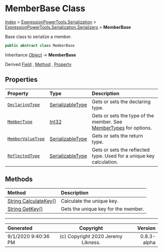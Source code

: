 ﻿# MemberBase Class

[Index](../index.md) > [ExpressionPowerTools.Serialization](ExpressionPowerTools.Serialization.a.md) > [ExpressionPowerTools.Serialization.Serializers](ExpressionPowerTools.Serialization.Serializers.n.md) > **MemberBase**

Base class to serialize a member.

```csharp
public abstract class MemberBase
```

Inheritance [Object](https://docs.microsoft.com/dotnet/api/system.object) → **MemberBase**

Derived  [Field](ExpressionPowerTools.Serialization.Serializers.Field.cs.md) ,  [Method](ExpressionPowerTools.Serialization.Serializers.Method.cs.md) ,  [Property](ExpressionPowerTools.Serialization.Serializers.Property.cs.md) 

## Properties

| Property | Type | Description |
| :-- | :-- | :-- |
| [`DeclaringType`](ExpressionPowerTools.Serialization.Serializers.MemberBase.DeclaringType.prop.md) | [SerializableType](ExpressionPowerTools.Serialization.Serializers.SerializableType.cs.md) | Gets or sets the declaring type. |
| [`MemberType`](ExpressionPowerTools.Serialization.Serializers.MemberBase.MemberType.prop.md) | [Int32](https://docs.microsoft.com/dotnet/api/system.int32) | Gets or sets the type of the member. See [MemberTypes](https://docs.microsoft.com/dotnet/api/system.reflection.membertypes) for options. |
| [`MemberValueType`](ExpressionPowerTools.Serialization.Serializers.MemberBase.MemberValueType.prop.md) | [SerializableType](ExpressionPowerTools.Serialization.Serializers.SerializableType.cs.md) | Gets or sets the return type. |
| [`ReflectedType`](ExpressionPowerTools.Serialization.Serializers.MemberBase.ReflectedType.prop.md) | [SerializableType](ExpressionPowerTools.Serialization.Serializers.SerializableType.cs.md) | Gets or sets the reflected type. Used for a unique key calculation. |

## Methods

| Method | Description |
| :-- | :-- |
| [String CalculateKey()](ExpressionPowerTools.Serialization.Serializers.MemberBase.CalculateKey.m.md) | Calculate the unique key. |
| [String GetKey()](ExpressionPowerTools.Serialization.Serializers.MemberBase.GetKey.m.md) | Gets the unique key for the member. |

---

| Generated | Copyright | Version |
| :-- | :-: | --: |
| 9/1/2020 9:40:36 PM | (c) Copyright 2020 Jeremy Likness. | 0.8.3-alpha |
